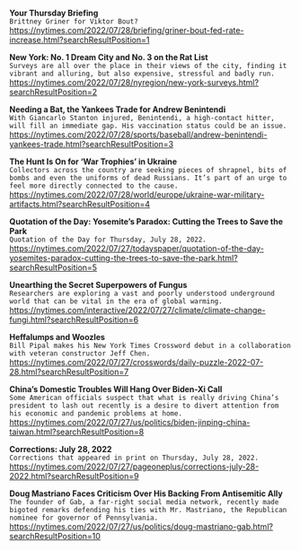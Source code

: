 **Your Thursday Briefing**\
`Brittney Griner for Viktor Bout?`\
https://nytimes.com/2022/07/28/briefing/griner-bout-fed-rate-increase.html?searchResultPosition=1

**New York: No. 1 Dream City and No. 3 on the Rat List**\
`Surveys are all over the place in their views of the city, finding it vibrant and alluring, but also expensive, stressful and badly run.`\
https://nytimes.com/2022/07/28/nyregion/new-york-surveys.html?searchResultPosition=2

**Needing a Bat, the Yankees Trade for Andrew Benintendi**\
`With Giancarlo Stanton injured, Benintendi, a high-contact hitter, will fill an immediate gap. His vaccination status could be an issue.`\
https://nytimes.com/2022/07/28/sports/baseball/andrew-benintendi-yankees-trade.html?searchResultPosition=3

**The Hunt Is On for ‘War Trophies’ in Ukraine**\
`Collectors across the country are seeking pieces of shrapnel, bits of bombs and even the uniforms of dead Russians. It’s part of an urge to feel more directly connected to the cause.`\
https://nytimes.com/2022/07/28/world/europe/ukraine-war-military-artifacts.html?searchResultPosition=4

**Quotation of the Day: Yosemite’s Paradox: Cutting the Trees to Save the Park**\
`Quotation of the Day for Thursday, July 28, 2022.`\
https://nytimes.com/2022/07/27/todayspaper/quotation-of-the-day-yosemites-paradox-cutting-the-trees-to-save-the-park.html?searchResultPosition=5

**Unearthing the Secret Superpowers of Fungus**\
`Researchers are exploring a vast and poorly understood underground world that can be vital in the era of global warming.`\
https://nytimes.com/interactive/2022/07/27/climate/climate-change-fungi.html?searchResultPosition=6

**Heffalumps and Woozles**\
`Bill Pipal makes his New York Times Crossword debut in a collaboration with veteran constructor Jeff Chen.`\
https://nytimes.com/2022/07/27/crosswords/daily-puzzle-2022-07-28.html?searchResultPosition=7

**China’s Domestic Troubles Will Hang Over Biden-Xi Call**\
`Some American officials suspect that what is really driving China’s president to lash out recently is a desire to divert attention from his economic and pandemic problems at home.`\
https://nytimes.com/2022/07/27/us/politics/biden-jinping-china-taiwan.html?searchResultPosition=8

**Corrections: July 28, 2022**\
`Corrections that appeared in print on Thursday, July 28, 2022.`\
https://nytimes.com/2022/07/27/pageoneplus/corrections-july-28-2022.html?searchResultPosition=9

**Doug Mastriano Faces Criticism Over His Backing From Antisemitic Ally**\
`The founder of Gab, a far-right social media network, recently made bigoted remarks defending his ties with Mr. Mastriano, the Republican nominee for governor of Pennsylvania.`\
https://nytimes.com/2022/07/27/us/politics/doug-mastriano-gab.html?searchResultPosition=10

